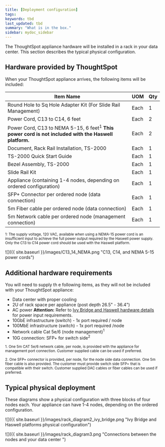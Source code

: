 ```yaml
---
title: [Deployment configuration]
tags:
keywords: tbd
last_updated: tbd
summary: "What is in the box."
sidebar: mydoc_sidebar
---
```

The ThoughtSpot appliance hardware will be installed in a rack in your data center. This section describes the typical physical configuration.

## Hardware provided by ThoughtSpot

When your ThoughtSpot appliance arrives, the following items will be included:

|Item Name|UOM|Qty|
|---------|---|---|
|Round Hole to Sq Hole Adapter Kit (For Slide Rail Management)|Each|1|
|Power Cord, C13 to C14, 6 feet|Each|2|
|Power Cord, C13 to NEMA 5-15, 6 feet<sup>1</sup> **This power cord is not included with the Haswell platform.** |Each|2|
|Document, Rack Rail Installation, TS-2000|Each|1|
|TS-2000 Quick Start Guide|Each|1|
|Bezel Assembly, TS-2000|Each|1|
|Slide Rail Kit|Each|1|
|Appliance (containing 1-4 nodes, depending on ordered configuration)|Each|1|
|SFP+ Connector per ordered node (data connection)|Each|1|
|5m Fiber cable per ordered node (data connection)|Each|1|
|5m Network cable per ordered node (management connection)|Each|1|

<sub>1: The supply voltage, 120 VAC, available when using a NEMA-15 power cord is an insufficient input to achieve the full power output required by the Haswell power supply. Only the C13 to C14 power cord should be used with the Haswell platform.</sub>

 ![]({{ site.baseurl }}/images/C13_14_NEMA.png "C13, C14, and NEMA 5-15 power cords")

##  Additional hardware requirements

 You will need to supply th e following items, as they will not be included with your ThoughtSpot appliance:

* Data center with proper cooling
* 2U of rack space per appliance (post depth 26.5" - 36.4")
* AC power
  **Attention:** Refer to [Ivy Bridge and Haswell hardware details](inthebox.html#hardware-provided-by-thoughtspot) for power input requirements.
* 10GbE infrastructure (switch) - 1x port required / node
* 100MbE infrastructure (switch) - 1x port required /node
* Network cable Cat 5e/6 (node management)<sup>1</sup>
* 10G connection: SFP+ for switch side<sup>2</sup>

 <sub>1. One 5m CAT 5e/6 network cable, per node, is provided with the appliance for management port connection. Customer supplied cable can be used if preferred.</sub>

 <sub>2. One SFP+ connector is provided, per node, for the node side data connection. One 5m fiber cable is also provided. The customer must provide switch side SFP+ that is compatible with their switch. Customer supplied DAC cables or fiber cables can be used if preferred. </sub>

## Typical physical deployment


These diagrams show a physical configuration with three blocks of four nodes each. Your appliance can have 1-4 nodes, depending on the ordered configuration.

![]({{ site.baseurl }}/images/rack_diagram2_ivy_bridge.png "Ivy Bridge and Haswell platforms physical configuration")

![]({{ site.baseurl }}/images/rack_diagram3.png "Connections between the nodes and your data center ")
